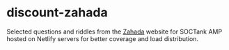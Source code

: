 # discount-zahada
Selected questions and riddles from the [Zahada](http://www.mcgov.co.uk/riddles/level1.html) website for SOCTank AMP hosted on Netlify servers for better coverage and load distribution.
